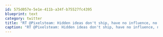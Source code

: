 ```yaml
---
id: 575d057e-5e1e-411b-a34f-b75527fc4395
blueprint: text
category: twitter
title: "RT @Pixelsteam: Hidden ideas don't ship, have no influence, no intersection with the market. They die, alone. http://ow.ly/3rH9D"
caption: "RT @Pixelsteam: Hidden ideas don't ship, have no influence, no intersection with the market. They die, alone. http://ow.ly/3rH9D"
---
```

